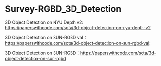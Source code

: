 # Survey-RGBD_3D_Detection

3D Object Detection on NYU Depth v2: https://paperswithcode.com/sota/3d-object-detection-on-nyu-depth-v2

3D Object Detection on SUN-RGBD val：https://paperswithcode.com/sota/3d-object-detection-on-sun-rgbd-val:

3D Object Detection on SUN-RGBD：https://paperswithcode.com/sota/3d-object-detection-on-sun-rgbd

